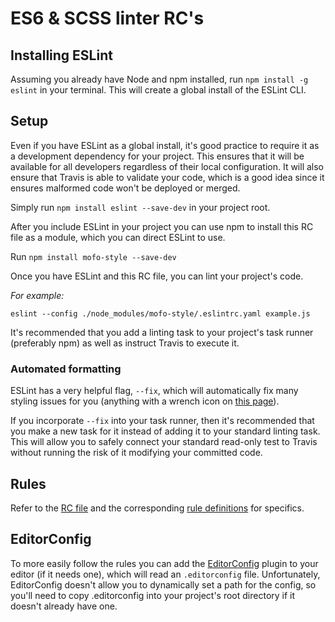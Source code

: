 # ES6 & SCSS linter RC's

## Installing ESLint

Assuming you already have Node and npm installed, run `npm install -g eslint` in your terminal. This will create a global install of the ESLint CLI.

## Setup

Even if you have ESLint as a global install, it's good practice to require it as a development dependency for your project. This ensures that it will be available for all developers regardless of their local configuration. It will also ensure that Travis is able to validate your code, which is a good idea since it ensures malformed code won't be deployed or merged.

Simply run `npm install eslint --save-dev` in your project root.

After you include ESLint in your project you can use npm to install this RC file as a module, which you can direct ESLint to use.

Run `npm install mofo-style --save-dev`

Once you have ESLint and this RC file, you can lint your project's code.

*For example:*

`eslint --config ./node_modules/mofo-style/.eslintrc.yaml example.js`

It's recommended that you add a linting task to your project's task runner (preferably npm) as well as instruct Travis to execute it.

### Automated formatting

ESLint has a very helpful flag, `--fix`, which will automatically fix many styling issues for you (anything with a wrench icon on [this page](http://eslint.org/docs/rules/)).

If you incorporate `--fix` into your task runner, then it's recommended that you make a new task for it instead of adding it to your standard linting task. This will allow you to safely connect your standard read-only test to Travis without running the risk of it modifying your committed code.

## Rules

Refer to the [RC file](https://github.com/MozillaFoundation/javascript-style-guide/blob/master/.eslintrc.yaml) and the corresponding [rule definitions](http://eslint.org/docs/rules) for specifics.

## EditorConfig

To more easily follow the rules you can add the [EditorConfig](http://editorconfig.org/) plugin to your editor (if it needs one), which will read an `.editorconfig` file. Unfortunately, EditorConfig doesn't allow you to dynamically set a path for the config, so you'll need to copy .editorconfig into your project's root directory if it doesn't already have one.
